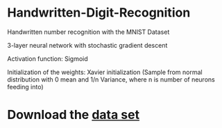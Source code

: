 # Handwritten-Digit-Recognition

Handwritten number recognition with the MNIST Dataset

3-layer neural network with stochastic gradient descent

Activation function: Sigmoid

Initialization of the weights: Xavier initialization (Sample from normal distribution with 0 mean and 1/n Variance, where n is number of neurons feeding into)

# Download the [data set](https://pjreddie.com/projects/mnist-in-csv/)

